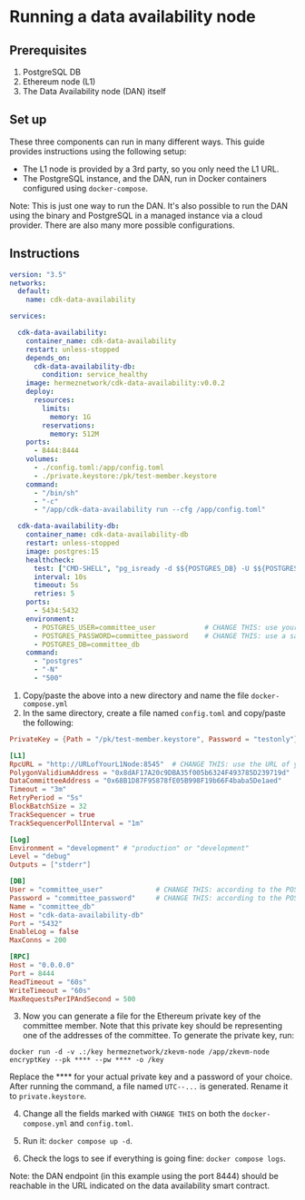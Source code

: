 # Running a data availability node

## Prerequisites

1. PostgreSQL DB
2. Ethereum node (L1)
3. The Data Availability node (DAN) itself

## Set up

These three components can run in many different ways. This guide provides instructions using the following setup:

- The L1 node is provided by a 3rd party, so you only need the L1 URL.
- The PostgreSQL instance, and the DAN, run in Docker containers configured using `docker-compose`.

Note: This is just one way to run the DAN. It's also possible to run the DAN using the binary and PostgreSQL in a managed instance via a cloud provider. There are also many more possible configurations. 

## Instructions

```yml
version: "3.5"
networks:
  default:
    name: cdk-data-availability

services:

  cdk-data-availability:
    container_name: cdk-data-availability
    restart: unless-stopped
    depends_on:
      cdk-data-availability-db:
        condition: service_healthy
    image: hermeznetwork/cdk-data-availability:v0.0.2
    deploy:
      resources:
        limits:
          memory: 1G
        reservations:
          memory: 512M
    ports:
      - 8444:8444
    volumes:
      - ./config.toml:/app/config.toml
      - ./private.keystore:/pk/test-member.keystore
    command:
      - "/bin/sh"
      - "-c"
      - "/app/cdk-data-availability run --cfg /app/config.toml"

  cdk-data-availability-db:
    container_name: cdk-data-availability-db
    restart: unless-stopped
    image: postgres:15
    healthcheck:
      test: ["CMD-SHELL", "pg_isready -d $${POSTGRES_DB} -U $${POSTGRES_USER}"]
      interval: 10s
      timeout: 5s
      retries: 5
    ports:
      - 5434:5432
    environment:
      - POSTGRES_USER=committee_user            # CHANGE THIS: use your preferred user name
      - POSTGRES_PASSWORD=committee_password    # CHANGE THIS: use a safe and strong password
      - POSTGRES_DB=committee_db
    command:
      - "postgres"
      - "-N"
      - "500"
```

1. Copy/paste the above into a new directory and name the file `docker-compose.yml`
2. In the same directory, create a file named `config.toml` and copy/paste the following:

```toml
PrivateKey = {Path = "/pk/test-member.keystore", Password = "testonly"} # CHANGE THIS (the password): according to the private key file password

[L1]
RpcURL = "http://URLofYourL1Node:8545"  # CHANGE THIS: use the URL of your L1 node, can be http(s) or ws(s)
PolygonValidiumAddress = "0x8dAF17A20c9DBA35f005b6324F493785D239719d"       # CHANGE THIS: Address of the Validium smart contract
DataCommitteeAddress = "0x68B1D87F95878fE05B998F19b66F4baba5De1aed"     # CHANGE THIS: Address of the data availability committee smart contract
Timeout = "3m"
RetryPeriod = "5s"
BlockBatchSize = 32
TrackSequencer = true
TrackSequencerPollInterval = "1m"

[Log]
Environment = "development" # "production" or "development"
Level = "debug"
Outputs = ["stderr"]

[DB]
User = "committee_user"             # CHANGE THIS: according to the POSTGRES_USER in docker-compose.yml
Password = "committee_password"     # CHANGE THIS: according to the POSTGRES_PASSWORD in docker-compose.yml
Name = "committee_db"
Host = "cdk-data-availability-db"
Port = "5432"
EnableLog = false
MaxConns = 200

[RPC]
Host = "0.0.0.0"
Port = 8444
ReadTimeout = "60s"
WriteTimeout = "60s"
MaxRequestsPerIPAndSecond = 500
```

3. Now you can generate a file for the Ethereum private key of the committee member. Note that this private key should be representing one of the addresses of the committee. To generate the private key, run: 

```docker run -d -v .:/key hermeznetwork/zkevm-node /app/zkevm-node encryptKey --pk **** --pw **** -o /key``` 

Replace the **** for your actual private key and a password of your choice. After running the command, a file named `UTC--...` is generated. Rename it to `private.keystore`.

4. Change all the fields marked with `CHANGE THIS` on both the `docker-compose.yml` and `config.toml`.

5. Run it: `docker compose up -d`.

6. Check the logs to see if everything is going fine: `docker compose logs`.

Note: the DAN endpoint (in this example using the port 8444) should be reachable in the URL indicated on the data availability smart contract.
